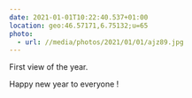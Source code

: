 ```yaml
---
date: 2021-01-01T10:22:40.537+01:00
location: geo:46.57171,6.75132;u=65
photo:
  - url: //media/photos/2021/01/01/ajz89.jpg
---
```

First view of the year.

Happy new year to everyone !
